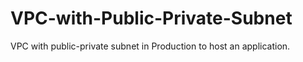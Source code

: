 # VPC-with-Public-Private-Subnet
VPC with public-private subnet in Production to host an application.
